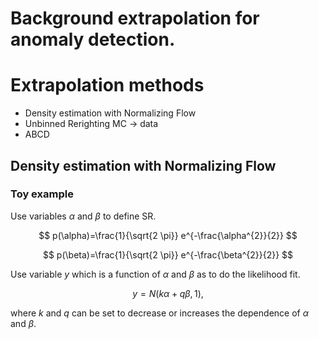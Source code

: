 # Background extrapolation for anomaly detection.

# Extrapolation methods

 - Density estimation with Normalizing Flow
 - Unbinned Rerighting MC $\to$ data
 - ABCD

## Density estimation with Normalizing Flow

### Toy example

Use variables $\alpha$ and $\beta$ to define SR.

$$
p(\alpha)=\frac{1}{\sqrt{2 \pi}} e^{-\frac{\alpha^{2}}{2}}
$$

$$
p(\beta)=\frac{1}{\sqrt{2 \pi}} e^{-\frac{\beta^{2}}{2}}
$$

Use variable $y$ which is a function of $\alpha$ and $\beta$ as to do the likelihood fit.

$$
y = N(k\alpha + q\beta, 1),
$$

where $k$ and $q$ can be set to decrease or increases the dependence of $\alpha$ and $\beta$.
